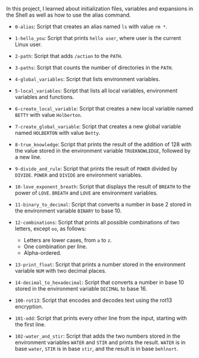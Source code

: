 In this project, I learned about initialization files, variables and expansions in the Shell as well as how to use the alias command.

* `0-alias`: Script that creates an alias named `ls` with value `rm *`.
* `1-hello_you`: Script that prints `hello user`, where user is the current Linux user.
* `2-path`: Script that adds `/action` to the `PATH`.
* `3-paths`: Script that counts the number of directories in the `PATH`.
* `4-global_variables`: Script that lists environment variables.
* `5-local_variables`: Script that lists all local variables, environment variables and functions.
* `6-create_local_variable`: Script that creates a new local variable named `BETTY` with value `Holberton`.
* `7-create_global_variable`: Script that creates a new global variable named `HOLBERTON` with value `Betty`.
* `8-true_knowledge`: Script that prints the result of the addition of 128 with the value stored in the environment variable `TRUEKNOWLEDGE`, followed by a new line.
* `9-divide_and_rule`: Script that prints the result of `POWER` divided by `DIVIDE`. `POWER` and `DIVIDE` are environment variables.
* `10-love_exponent_breath`: Script that displays the result of `BREATH` to the power of `LOVE`. `BREATH` and `LOVE` are environment variables.
* `11-binary_to_decimal`: Script that converts a number in base 2 stored in the environment variable `BINARY` to base 10.
* `12-combinations`: Script that prints all possible combinations of two letters, except `oo`, as follows:

  * Letters are lower cases, from `a` to `z`.
  * One combination per line.
  * Alpha-ordered.

* `13-print_float`: Script that prints a number stored in the environment variable `NUM` with two decimal places.
* `14-decimal_to_hexadecimal`: Script that converts a number in base 10 stored in the environment variable `DECIMAL` to base 16.
* `100-rot13`: Script that encodes and decodes text using the rot13 encryption.
* `101-odd`: Script that prints every other line from the input, starting with the first line.
* `102-water_and_stir`: Script that adds the two numbers stored in the environment variables `WATER` and `STIR` and prints the result. `WATER` is in base `water`, `STIR` is in base `stir`, and the result is in base `behlnort`.
